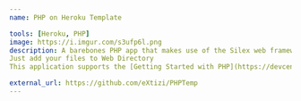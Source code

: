 ```yaml
---
name: PHP on Heroku Template

tools: [Heroku, PHP]
image: https://i.imgur.com/s3ufp6l.png
description: A barebones PHP app that makes use of the Silex web framework, which can easily be deployed to Heroku.
Just add your files to Web Directory 
This application supports the [Getting Started with PHP](https://devcenter.heroku.com/articles/getting-started-with-php) on Heroku article - check it out.

external_url: https://github.com/eXtizi/PHPTemp
---
```

